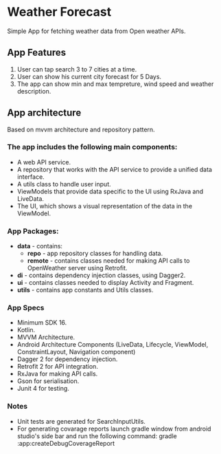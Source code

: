 # Weather Forecast
 Simple App for fetching weather data from Open weather APIs.


## App Features
1. User can tap search 3 to 7 cities at a time.
2. User can show his current city forecast for 5 Days.
3. The app can show min and max tempreture, wind speed and weather description.

## App architecture
Based on mvvm architecture and repository pattern.

### The app includes the following main components:
 
* A web API service.
* A repository that works with the API service to provide a unified data interface.
* A utils class to handle user input.
* ViewModels that provide data specific to the UI using RxJava and LiveData.
* The UI, which shows a visual representation of the data in the ViewModel.

### App Packages:
* **data** - contains:
  * **repo** -  app repository classes for handling data.
  * **remote** - contains classes needed for making API calls to OpenWeather server using Retrofit.
* **di** - contains dependency injection classes, using Dagger2.
* **ui** - contains classes needed to display Activity and Fragment.
* **utils** - contains app constants and Utils classes.


### App Specs
* Minimum SDK 16.
* Kotlin.
* MVVM Architecture.
* Android Architecture Components (LiveData, Lifecycle, ViewModel, ConstraintLayout, Navigation component)
* Dagger 2 for dependency injection.
* Retrofit 2 for API integration.
* RxJava for making API calls.
* Gson for serialisation.
* Junit 4 for testing.

### Notes 
* Unit tests are generated for SearchInputUtils.
* For generating covarage reports launch gradle window from android studio's side bar and run the following command:
   gradle :app:createDebugCoverageReport
 
